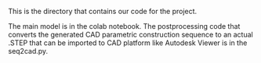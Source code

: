 This is the directory that contains our code for the project.

The main model is in the colab notebook. The postprocessing code that converts the generated CAD parametric construction sequence to an actual .STEP that can be imported to CAD platform like Autodesk Viewer is in the seq2cad.py.
